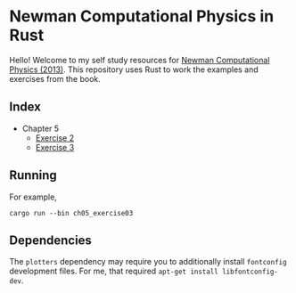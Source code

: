 # Newman Computational Physics in Rust

Hello! Welcome to my self study resources for [Newman Computational Physics (2013)](https://websites.umich.edu/~mejn/cp/). This repository uses Rust to work the examples and exercises from the book.

## Index

* Chapter 5
  - [Exercise 2](./src/ch05/ch05_exercise02.rs)
  - [Exercise 3](./src/ch05/ch05_exercise03.rs)

## Running

For example,

```
cargo run --bin ch05_exercise03
```

## Dependencies

The `plotters` dependency may require you to additionally install `fontconfig` development files.
For me, that required `apt-get install libfontconfig-dev`.
